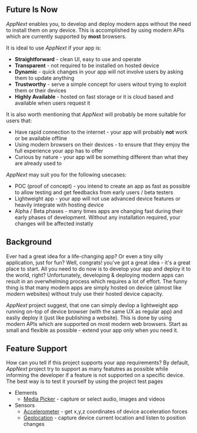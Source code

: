 ## Future Is Now

*AppNext* enables you, to develop and deploy modern apps without the need to install them on any device. This is accomplished by using modern APIs which are currently supported by **most** browsers.

It is ideal to use *AppNext* if your app is:

* **Straightforward** - clean UI, easy to use and operate 
* **Transparent** - not required to be installed on hosted device
* **Dynamic** - quick changes in your app will not involve users by asking them to update anything
* **Trustworthy** - serve a simple concept for users witout trying to exploit them or their devices
* **Highly Available** - hosted on fast storage or it is cloud based and available when users request it

It is also worth mentioning that *AppNext* will probably be more suitable for users that:

* Have rapid connection to the internet - your app will probably **not** work or be available offline
* Using modern browsers on their devices - to ensure that they emjoy the full experience your app has to offer
* Curious by nature - your app will be something different than what they are already used to

*AppNext* may suit you for the following usecases:

* POC (proof of concept) - you intend to create an app as fast as possible to allow testing and get feedbacks from early users / beta testers
* Lightweight app - your app will not use advanced device features or heavily integrate with hosting device
* Alpha / Beta phases - many times apps are changing fast during their early phases of development. Without any installation required, your changes will be affected instatly

## Background

Ever had a great idea for a life-changing app? Or even a tiny silly application, just for fun? Well, congrats! you've got a great idea - it's a great place to start. All you need to do now is to develop your app and deploy it to the world, right? Unfortunately, developing & deploying modern apps can result in an overwhelming process which requires a lot of effort. The funny thing is that many modern apps are simply hosted on device (almost like modern websites) without truly use their hosted device capacity.

*AppNext* project suggest, that one can simply devlop a lightweight app running on-top of device browser (with the same UX as regular app) and easliy deploy it (just like publishing a website). This is done by using modern APIs which are supported on most modern web browsers. Start as small and flexible as possible - extend your app only when you need it. 

## Feature Support

How can you tell if this project supports your app requirements? By default, *AppNext* project try to support as many featutres as possible while informing the developer if a feature is not supported on a specific device. The best way is to test it yourself by using the project test pages
* Elements
    * [Media Picker](/test/core/media-picker.html) - capture or select audio, images and videos
* Sensors
    * [Accelerometer](/test/core/accelerometer.html) - get x,y,z coordinates of device acceleration forces
    * [Geolocation](/test/core/geolocation.html) - capture device current location and listen to position changes


